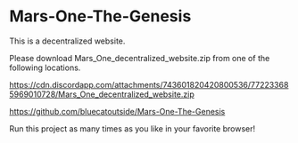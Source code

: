 # Mars-One-The-Genesis
This is a decentralized website.

Please download Mars_One_decentralized_website.zip from one of the following locations.

https://cdn.discordapp.com/attachments/743601820420800536/772233685969010728/Mars_One_decentralized_website.zip

https://github.com/bluecatoutside/Mars-One-The-Genesis

Run this project as many times as you like in your favorite browser!
